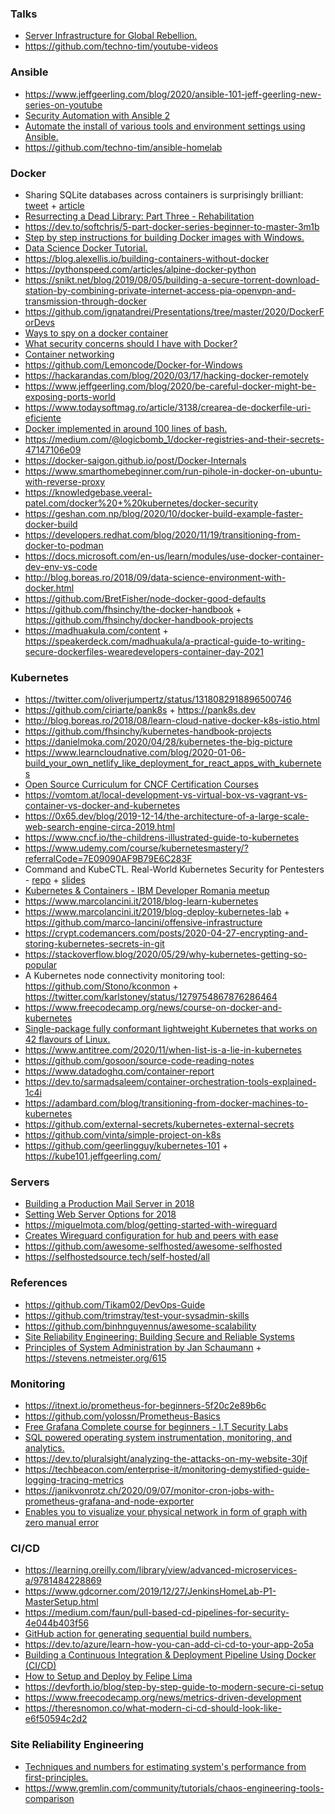 ### Talks

- [ Server Infrastructure for Global Rebellion.](https://media.ccc.de/v/36c3-11008-server_infrastructure_for_global_rebellion)
- https://github.com/techno-tim/youtube-videos

### Ansible

- https://www.jeffgeerling.com/blog/2020/ansible-101-jeff-geerling-new-series-on-youtube
- [Security Automation with Ansible 2](https://learning.oreilly.com/library/view/security-automation-with/9781788394512)
- [Automate the install of various tools and environment settings using Ansible.](https://github.com/DiabloHorn/env-automata)
- https://github.com/techno-tim/ansible-homelab

### Docker

- Sharing SQLite databases across containers is surprisingly brilliant: [tweet](https://twitter.com/rbranson/status/1214648084761739266?) + [article](https://medium.com/@rbranson/sharing-sqlite-databases-across-containers-is-surprisingly-brilliant-bacb8d753054)
- [Resurrecting a Dead Library: Part Three - Rehabilitation](https://mtlynch.io/resurrecting-3/)
- https://dev.to/softchris/5-part-docker-series-beginner-to-master-3m1b
- [Step by step instructions for building Docker images with Windows.](https://github.com/aerokube/windows-images)
- [Data Science Docker Tutorial.](https://github.com/jonathanlimsc/ds-docker-tutorial)
- https://blog.alexellis.io/building-containers-without-docker
- https://pythonspeed.com/articles/alpine-docker-python
- https://snikt.net/blog/2019/08/05/building-a-secure-torrent-download-station-by-combining-private-internet-access-pia-openvpn-and-transmission-through-docker
- https://github.com/ignatandrei/Presentations/tree/master/2020/DockerForDevs
- [Ways to spy on a docker container](https://twitter.com/b0rk/status/1210974057774157824)
- [What security concerns should I have with Docker?](https://github.com/BretFisher/ama/issues/17)
- [Container networking](https://twitter.com/b0rk/status/1232800388404760581)
- https://github.com/Lemoncode/Docker-for-Windows
- https://hackarandas.com/blog/2020/03/17/hacking-docker-remotely
- https://www.jeffgeerling.com/blog/2020/be-careful-docker-might-be-exposing-ports-world
- https://www.todaysoftmag.ro/article/3138/crearea-de-dockerfile-uri-eficiente
- [Docker implemented in around 100 lines of bash.](https://github.com/p8952/bocker)
- https://medium.com/@logicbomb_1/docker-registries-and-their-secrets-47147106e09
- https://docker-saigon.github.io/post/Docker-Internals
- https://www.smarthomebeginner.com/run-pihole-in-docker-on-ubuntu-with-reverse-proxy
- https://knowledgebase.veeral-patel.com/docker%20+%20kubernetes/docker-security
- https://geshan.com.np/blog/2020/10/docker-build-example-faster-docker-build
- https://developers.redhat.com/blog/2020/11/19/transitioning-from-docker-to-podman
- https://docs.microsoft.com/en-us/learn/modules/use-docker-container-dev-env-vs-code
- http://blog.boreas.ro/2018/09/data-science-environment-with-docker.html
- https://github.com/BretFisher/node-docker-good-defaults
- https://github.com/fhsinchy/the-docker-handbook + https://github.com/fhsinchy/docker-handbook-projects
- https://madhuakula.com/content + https://speakerdeck.com/madhuakula/a-practical-guide-to-writing-secure-dockerfiles-wearedevelopers-container-day-2021

### Kubernetes

- https://twitter.com/oliverjumpertz/status/1318082918896500746
- https://github.com/ciriarte/pank8s + https://pank8s.dev
- http://blog.boreas.ro/2018/08/learn-cloud-native-docker-k8s-istio.html
- https://github.com/fhsinchy/kubernetes-handbook-projects
- https://danielmoka.com/2020/04/28/kubernetes-the-big-picture
- https://www.learncloudnative.com/blog/2020-01-06-build_your_own_netlify_like_deployment_for_react_apps_with_kubernetes
- [Open Source Curriculum for CNCF Certification Courses](https://github.com/cncf/curriculum)
- https://vomtom.at/local-development-vs-virtual-box-vs-vagrant-vs-container-vs-docker-and-kubernetes
- https://0x65.dev/blog/2019-12-14/the-architecture-of-a-large-scale-web-search-engine-circa-2019.html
- https://www.cncf.io/the-childrens-illustrated-guide-to-kubernetes
- https://www.udemy.com/course/kubernetesmastery/?referralCode=7E09090AF9B79E6C283F
- Command and KubeCTL. Real-World Kubernetes Security for Pentesters - [repo](https://github.com/antitree/cmd_and_kubectl_demos) + [slides](https://docs.google.com/presentation/d/1y6KGGT5Uw27cCgFMKiGv0NjRhq8YvjY_S9UG8s_TThg)
- [Kubernetes & Containers - IBM Developer Romania meetup](https://www.slideshare.net/secret/I2R9szfsFOo9xz)
- https://www.marcolancini.it/2018/blog-learn-kubernetes
- https://www.marcolancini.it/2019/blog-deploy-kubernetes-lab + https://github.com/marco-lancini/offensive-infrastructure
- https://crypt.codemancers.com/posts/2020-04-27-encrypting-and-storing-kubernetes-secrets-in-git
- https://stackoverflow.blog/2020/05/29/why-kubernetes-getting-so-popular
- A Kubernetes node connectivity monitoring tool: https://github.com/Stono/kconmon + https://twitter.com/karlstoney/status/1279754867876286464
- https://www.freecodecamp.org/news/course-on-docker-and-kubernetes
- [Single-package fully conformant lightweight Kubernetes that works on 42 flavours of Linux.](https://github.com/ubuntu/microk8s)
- https://www.antitree.com/2020/11/when-list-is-a-lie-in-kubernetes
- https://github.com/gosoon/source-code-reading-notes
- https://www.datadoghq.com/container-report
- https://dev.to/sarmadsaleem/container-orchestration-tools-explained-1c4i
- https://adambard.com/blog/transitioning-from-docker-machines-to-kubernetes
- https://github.com/external-secrets/kubernetes-external-secrets
- https://github.com/vinta/simple-project-on-k8s
- https://github.com/geerlingguy/kubernetes-101 + https://kube101.jeffgeerling.com/

### Servers

- [Building a Production Mail Server in 2018](https://matt.sh/email2018)
- [Setting Web Server Options for 2018](https://matt.sh/web2018)
- https://miguelmota.com/blog/getting-started-with-wireguard
- [Creates Wireguard configuration for hub and peers with ease](https://github.com/burghardt/easy-wg-quick)
- https://github.com/awesome-selfhosted/awesome-selfhosted
- https://selfhostedsource.tech/self-hosted/all

### References

- https://github.com/Tikam02/DevOps-Guide
- https://github.com/trimstray/test-your-sysadmin-skills
- https://github.com/binhnguyennus/awesome-scalability
- [Site Reliability Engineering: Building Secure and Reliable Systems](https://landing.google.com/sre/books)
- [Principles of System Administration by Jan Schaumann](https://www.netmeister.org/book) + https://stevens.netmeister.org/615

### Monitoring

- https://itnext.io/prometheus-for-beginners-5f20c2e89b6c
- https://github.com/yolossn/Prometheus-Basics
- [Free Grafana Complete course for beginners - I.T Security Labs](https://www.youtube.com/playlist?list=PLyJqGMYm0vnO9osZ-EBV6iu2l10muE2A-)
- [SQL powered operating system instrumentation, monitoring, and analytics.](https://github.com/osquery/osquery)
- https://dev.to/pluralsight/analyzing-the-attacks-on-my-website-30jf
- https://techbeacon.com/enterprise-it/monitoring-demystified-guide-logging-tracing-metrics
- https://janikvonrotz.ch/2020/09/07/monitor-cron-jobs-with-prometheus-grafana-and-node-exporter
- [Enables you to visualize your physical network in form of graph with zero manual error](https://github.com/varchashva/LetsMapYourNetwork)

### CI/CD

- https://learning.oreilly.com/library/view/advanced-microservices-a/9781484228869
- https://www.gdcorner.com/2019/12/27/JenkinsHomeLab-P1-MasterSetup.html
- https://medium.com/faun/pull-based-cd-pipelines-for-security-4e044b403f56
- [GitHub action for generating sequential build numbers.](https://github.com/einaregilsson/build-number)
- https://dev.to/azure/learn-how-you-can-add-ci-cd-to-your-app-2o5a
- [Building a Continuous Integration & Deployment Pipeline Using Docker (CI/CD)](https://www.taniarascia.com/continuous-integration-pipeline-docker)
- [How to Setup and Deploy by Felipe Lima](https://www.youtube.com/playlist?list=PLrZyA4KBTQrhICMaBrN0aNOrECA_RTUs-)
- https://devforth.io/blog/step-by-step-guide-to-modern-secure-ci-setup
- https://www.freecodecamp.org/news/metrics-driven-development
- https://theresnomon.co/what-modern-ci-cd-should-look-like-e6f50594c2d2

### Site Reliability Engineering

- [Techniques and numbers for estimating system's performance from first-principles.](https://github.com/sirupsen/napkin-math)
- https://www.gremlin.com/community/tutorials/chaos-engineering-tools-comparison

